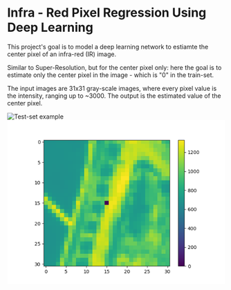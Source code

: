 # Infra - Red Pixel Regression Using Deep Learning

This project's goal is to model a deep learning network to estiamte the center pixel of an infra-red (IR) image.

Similar to Super-Resolution, but for the center pixel only: here the goal is to estimate only the center pixel in the image - which is "0" in the train-set.

The input images are 31x31 gray-scale images, where every pixel value is the intensity, ranging up to ~3000.
The output is the estimated value of the center pixel. 

![Test-set example](https://github.com/deansh64/Pixel-Regression-Using-Deep-Learning/blob/master/Images/Train_img1.png)
![Test-set example](images/Figure_4.png)

